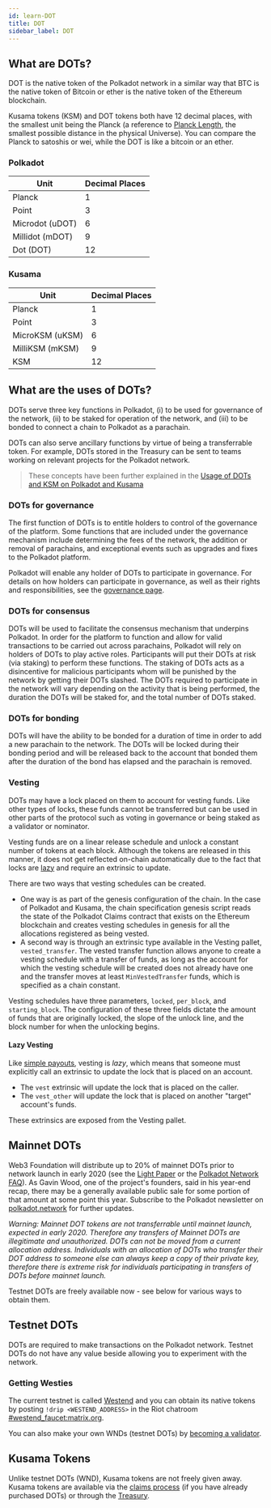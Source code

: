 ```yaml
---
id: learn-DOT
title: DOT
sidebar_label: DOT
---
```


## What are DOTs?

DOT is the native token of the Polkadot network in a similar way that BTC is the native token of
Bitcoin or ether is the native token of the Ethereum blockchain.

Kusama tokens (KSM) and DOT tokens both have 12 decimal places, with the smallest unit being the
Planck (a reference to [Planck Length](https://en.wikipedia.org/wiki/Planck_length), the smallest
possible distance in the physical Universe). You can compare the Planck to satoshis or wei, while
the DOT is like a bitcoin or an ether.

### Polkadot

| Unit            | Decimal Places |
| --------------- | -------------- |
| Planck          | 1              |
| Point           | 3              |
| Microdot (uDOT) | 6              |
| Millidot (mDOT) | 9              |
| Dot (DOT)       | 12             |

### Kusama

| Unit            | Decimal Places |
| --------------- | -------------- |
| Planck          | 1              |
| Point           | 3              |
| MicroKSM (uKSM) | 6              |
| MilliKSM (mKSM) | 9              |
| KSM             | 12             |

## What are the uses of DOTs?

DOTs serve three key functions in Polkadot, (i) to be used for governance of the network, (ii) to be
staked for operation of the network, and (iii) to be bonded to connect a chain to Polkadot as a
parachain.

DOTs can also serve ancillary functions by virtue of being a transferrable token. For example, DOTs
stored in the Treasury can be sent to teams working on relevant projects for the Polkadot network.

> These concepts have been further explained in the
> [Usage of DOTs and KSM on Polkadot and Kusama](https://www.youtube.com/watch?v=POfFgrMfkTo&list=PLOyWqupZ-WGuAuS00rK-pebTMAOxW41W8&index=7)

### DOTs for governance

The first function of DOTs is to entitle holders to control of the governance of the platform. Some
functions that are included under the governance mechanism include determining the fees of the
network, the addition or removal of parachains, and exceptional events such as upgrades and fixes to
the Polkadot platform.

Polkadot will enable any holder of DOTs to participate in governance. For details on how holders can
participate in governance, as well as their rights and responsibilities, see the
[governance page](learn-governance).

### DOTs for consensus

DOTs will be used to facilitate the consensus mechanism that underpins Polkadot. In order for the
platform to function and allow for valid transactions to be carried out across parachains, Polkadot
will rely on holders of DOTs to play active roles. Participants will put their DOTs at risk (via
staking) to perform these functions. The staking of DOTs acts as a disincentive for malicious
participants whom will be punished by the network by getting their DOTs slashed. The DOTs required
to participate in the network will vary depending on the activity that is being performed, the
duration the DOTs will be staked for, and the total number of DOTs staked.

### DOTs for bonding

DOTs will have the ability to be bonded for a duration of time in order to add a new parachain to
the network. The DOTs will be locked during their bonding period and will be released back to the
account that bonded them after the duration of the bond has elapsed and the parachain is removed.

### Vesting

DOTs may have a lock placed on them to account for vesting funds. Like other types of locks, these
funds cannot be transferred but can be used in other parts of the protocol such as voting in
governance or being staked as a validator or nominator.

Vesting funds are on a linear release schedule and unlock a constant number of tokens at each block.
Although the tokens are released in this manner, it does not get reflected on-chain automatically
due to the fact that locks are [lazy](#lazy-vesting) and require an extrinsic to update.

There are two ways that vesting schedules can be created.

- One way is as part of the genesis configuration of the chain. In the case of Polkadot and Kusama,
  the chain specification genesis script reads the state of the Polkadot Claims contract that exists
  on the Ethereum blockchain and creates vesting schedules in genesis for all the allocations
  registered as being vested.
- A second way is through an extrinsic type available in the Vesting pallet, `vested_transfer`. The
  vested transfer function allows anyone to create a vesting schedule with a transfer of funds, as
  long as the account for which the vesting schedule will be created does not already have one and
  the transfer moves at least `MinVestedTransfer` funds, which is specified as a chain constant.

Vesting schedules have three parameters, `locked`, `per_block`, and `starting_block`. The
configuration of these three fields dictate the amount of funds that are originally locked, the
slope of the unlock line, and the block number for when the unlocking begins.

#### Lazy Vesting

Like [simple payouts](learn-simple-payouts), vesting is _lazy_, which means that someone must
explicitly call an extrinsic to update the lock that is placed on an account.

- The `vest` extrinsic will update the lock that is placed on the caller.
- The `vest_other` will update the lock that is placed on another "target" account's funds.

These extrinsics are exposed from the Vesting pallet.

## Mainnet DOTs

Web3 Foundation will distribute up to 20% of mainnet DOTs prior to network launch in early 2020 (see
the [Light Paper](https://polkadot.network/Polkadot-lightpaper.pdf) or the
[Polkadot Network FAQ](https://polkadot.network/faq/)). As Gavin Wood, one of the project's
founders, said in his year-end recap, there may be a generally available public sale for some
portion of that amount at some point this year. Subscribe to the Polkadot newsletter on
[polkadot.network](https://polkadot.network/) for further updates.

_Warning: Mainnet DOT tokens are not transferrable until mainnet launch, expected in early 2020.
Therefore any transfers of Mainnet DOTs are illegitimate and unauthorized. DOTs can not be moved
from a current allocation address. Individuals with an allocation of DOTs who transfer their DOT
address to someone else can always keep a copy of their private key, therefore there is extreme risk
for individuals participating in transfers of DOTs before mainnet launch._

Testnet DOTs are freely available now - see below for various ways to obtain them.

## Testnet DOTs

DOTs are required to make transactions on the Polkadot network. Testnet DOTs do not have any value
beside allowing you to experiment with the network.

### Getting Westies

The current testnet is called [Westend](maintain-networks#westend-test-network) and you can obtain
its native tokens by posting `!drip <WESTEND_ADDRESS>` in the Riot chatroom
[#westend_faucet:matrix.org](https://riot.w3f.tech/#/room/#westend_faucet:matrix.org).

You can also make your own WNDs (testnet DOTs) by [becoming a validator](maintain-validator).

## Kusama Tokens

Unlike testnet DOTs (WND), Kusama tokens are not freely given away. Kusama tokens are available via
the [claims process](https://claim.kusama.network/) (if you have already purchased DOTs) or through
the [Treasury](learn-treasury).
